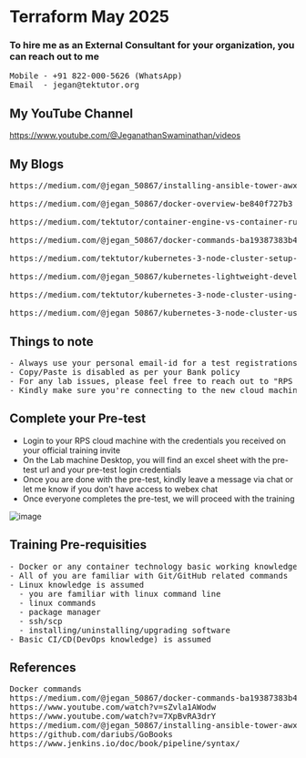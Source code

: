 # Terraform May 2025

### To hire me as an External Consultant for your organization, you can reach out to me
<pre>
Mobile - +91 822-000-5626 (WhatsApp)
Email  - jegan@tektutor.org
</pre>

## My YouTube Channel
https://www.youtube.com/@JeganathanSwaminathan/videos

## My Blogs
<pre>
https://medium.com/@jegan_50867/installing-ansible-tower-awx-e46d5231357d
  
https://medium.com/@jegan_50867/docker-overview-be840f727b3

https://medium.com/tektutor/container-engine-vs-container-runtime-667a99042f3

https://medium.com/@jegan_50867/docker-commands-ba19387383b4

https://medium.com/tektutor/kubernetes-3-node-cluster-setup-50943378be41

https://medium.com/@jegan_50867/kubernetes-lightweight-developer-setup-using-rancher-k3d-a3a94e9b5eb4

https://medium.com/tektutor/kubernetes-3-node-cluster-using-k3s-with-docker-e325cc82fd50

https://medium.com/@jegan_50867/kubernetes-3-node-cluster-using-k3s-d28b2c09e2f7
</pre>

## Things to note
<pre>
- Always use your personal email-id for a test registrations ( don't use your BOFA id )
- Copy/Paste is disabled as per your Bank policy
- For any lab issues, please feel free to reach out to "RPS Consulting PVT Ltd" user in the WebEx chat. In case, the problem isn't resolved for longer time do let me know
- Kindly make sure you're connecting to the new cloud machine link shared by Ravi ( Not the older demo link )
</pre>

## Complete your Pre-test 
- Login to your RPS cloud machine with the credentials you received on your official training invite
- On the Lab machine Desktop, you will find an excel sheet with the pre-test url and your pre-test login credentials
- Once you are done with the pre-test, kindly leave a message via chat or let me know if you don't have access to webex chat
- Once everyone completes the pre-test, we will proceed with the training
</pre>

![image](https://github.com/user-attachments/assets/1b8a1725-f14d-4b06-9b22-e2404e7fc30e)

## Training Pre-requisities
<pre>
- Docker or any container technology basic working knowledge is expected
- All of you are familiar with Git/GitHub related commands
- Linux knowledge is assumed
  - you are familiar with linux command line
  - linux commands
  - package manager
  - ssh/scp
  - installing/uninstalling/upgrading software
- Basic CI/CD(DevOps knowledge) is assumed
</pre>

## References
<pre>
Docker commands
https://medium.com/@jegan_50867/docker-commands-ba19387383b4
https://www.youtube.com/watch?v=sZvla1AWodw
https://www.youtube.com/watch?v=7XpBvRA3drY
https://medium.com/@jegan_50867/installing-ansible-tower-awx-e46d5231357d
https://github.com/dariubs/GoBooks
https://www.jenkins.io/doc/book/pipeline/syntax/
</pre>
